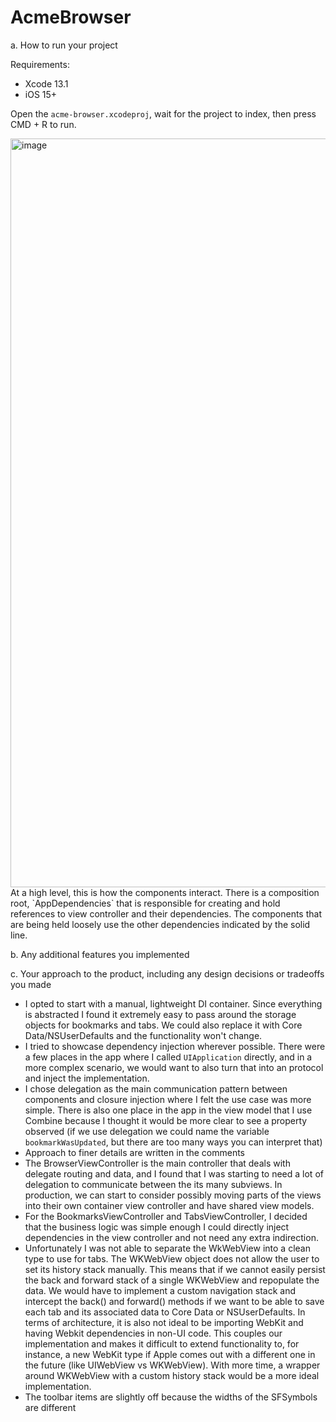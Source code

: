 #  AcmeBrowser



a. How to run your project

Requirements:
- Xcode 13.1
- iOS 15+

Open the `acme-browser.xcodeproj`, wait for the project to index, then press CMD + R to run.

<img width="1198" alt="image" src="https://user-images.githubusercontent.com/15709918/143159971-754b7fc6-bf3d-4ccf-844a-7eb0d4b8091f.png">
At a high level, this is how the components interact. There is a composition root, `AppDependencies` that is responsible for creating and hold references to view controller and their dependencies. The components that are being held loosely use the other dependencies indicated by the solid line.

b. Any additional features you implemented

c. Your approach to the product, including any design decisions or tradeoffs you made
- I opted to start with a manual, lightweight DI container. Since everything is abstracted I found it extremely easy to pass around the storage objects for bookmarks and tabs. We could also replace it with Core Data/NSUserDefaults and the functionality won't change.
- I tried to showcase dependency injection wherever possible. There were a few places in the app where I called `UIApplication` directly, and in a more complex scenario, we would want to also turn that into an protocol and inject the implementation.
- I chose delegation as the main communication pattern between components and closure injection where I felt the use case was more simple. There is also one place in the app in the view model that I use Combine because I thought it would be more clear to see a property observed (if we use delegation we could name the variable `bookmarkWasUpdated`, but there are too many ways you can interpret that)
- Approach to finer details are written in the comments
- The BrowserViewController is the main controller that deals with delegate routing and data, and I found that I was starting to need a lot of delegation to communicate between the its many subviews. In production, we can start to consider possibly moving parts of the views into their own container view controller and have shared view models. 
- For the BookmarksViewController and TabsViewController, I decided that the business logic was simple enough I could directly inject dependencies in the view controller and not need any extra indirection.
- Unfortunately I was not able to separate the WkWebView into a clean type to use for tabs. The WKWebView object does not allow the user to set its history stack manually. This means that if we cannot easily persist the back and forward stack of a single WKWebView and repopulate the data. We would have to implement a custom navigation stack and intercept the back() and forward() methods if we want to be able to save each tab and its associated data to Core Data or NSUserDefaults. In terms of architecture, it is also not ideal to be importing WebKit and having Webkit dependencies in non-UI code. This couples our implementation and makes it difficult to extend functionality to, for instance, a new WebKit type if Apple comes out with a different one in the future (like UIWebView vs WKWebView). With more time, a wrapper around WKWebView with a custom history stack would be a more ideal implementation.
- The toolbar items are slightly off because the widths of the SFSymbols are different
